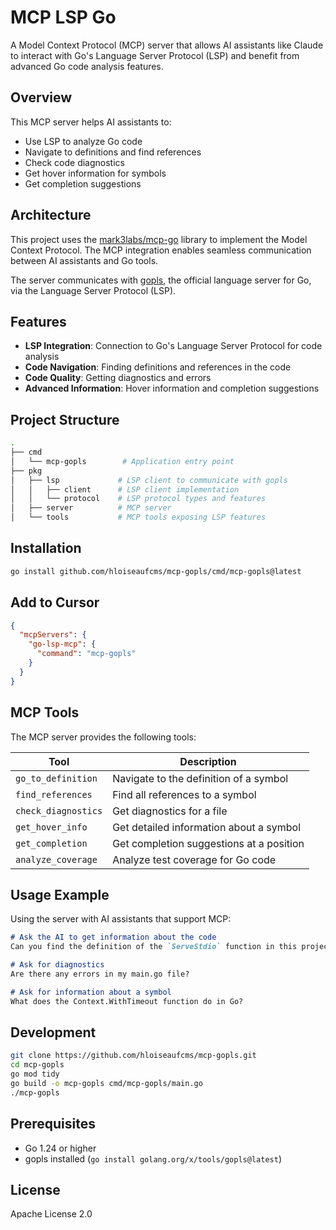 # MCP LSP Go

A Model Context Protocol (MCP) server that allows AI assistants like Claude to interact with Go's Language Server Protocol (LSP) and benefit from advanced Go code analysis features.

## Overview

This MCP server helps AI assistants to:

- Use LSP to analyze Go code
- Navigate to definitions and find references
- Check code diagnostics
- Get hover information for symbols
- Get completion suggestions

## Architecture

This project uses the [mark3labs/mcp-go](https://github.com/mark3labs/mcp-go) library to implement the Model Context Protocol. The MCP integration enables seamless communication between AI assistants and Go tools.

The server communicates with [gopls](https://github.com/golang/tools/tree/master/gopls), the official language server for Go, via the Language Server Protocol (LSP).

## Features

- **LSP Integration**: Connection to Go's Language Server Protocol for code analysis
- **Code Navigation**: Finding definitions and references in the code
- **Code Quality**: Getting diagnostics and errors
- **Advanced Information**: Hover information and completion suggestions

## Project Structure

```bash
.
├── cmd
│   └── mcp-gopls        # Application entry point
├── pkg
│   ├── lsp             # LSP client to communicate with gopls
│   │   ├── client      # LSP client implementation
│   │   └── protocol    # LSP protocol types and features
│   ├── server          # MCP server
│   └── tools           # MCP tools exposing LSP features
```

## Installation

```bash
go install github.com/hloiseaufcms/mcp-gopls/cmd/mcp-gopls@latest
```

## Add to Cursor

```json
{
  "mcpServers": {
    "go-lsp-mcp": {
      "command": "mcp-gopls"
    }
  }
} 
```

## MCP Tools

The MCP server provides the following tools:

| Tool | Description |
|-------|-------------|
| `go_to_definition` | Navigate to the definition of a symbol |
| `find_references` | Find all references to a symbol |
| `check_diagnostics` | Get diagnostics for a file |
| `get_hover_info` | Get detailed information about a symbol |
| `get_completion` | Get completion suggestions at a position |
| `analyze_coverage` | Analyze test coverage for Go code |

## Usage Example

Using the server with AI assistants that support MCP:

```Markdown
# Ask the AI to get information about the code
Can you find the definition of the `ServeStdio` function in this project?

# Ask for diagnostics
Are there any errors in my main.go file?

# Ask for information about a symbol
What does the Context.WithTimeout function do in Go?
```

## Development

```bash
git clone https://github.com/hloiseaufcms/mcp-gopls.git
cd mcp-gopls
go mod tidy
go build -o mcp-gopls cmd/mcp-gopls/main.go
./mcp-gopls
```

## Prerequisites

- Go 1.24 or higher
- gopls installed (`go install golang.org/x/tools/gopls@latest`)

## License

Apache License 2.0
